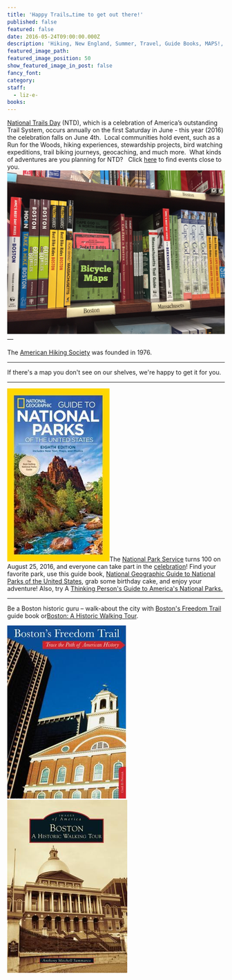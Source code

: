 ```yaml
---
title: 'Happy Trails…time to get out there!'
published: false
featured: false
date: 2016-05-24T09:00:00.000Z
description: 'Hiking, New England, Summer, Travel, Guide Books, MAPS!, National Trails Day, American Hiking Society, Books, Brookline, Boston, Happy Trails!, Biking, National Parks, Happy 100th National Parks Service, Ecology'
featured_image_path:
featured_image_position: 50
show_featured_image_in_post: false
fancy_font:
category:
staff:
  - liz-e-
books:
---
```



[National Trails Day](http://nationaltrailsday.americanhiking.org/) (NTD), which is a celebration of America’s outstanding Trail System, occurs annually on the first Saturday in June - this year (2016) the celebration falls on June 4th.&nbsp; Local communities hold event, such as a Run for the Woods, hiking experiences, stewardship projects, bird watching expeditions, trail biking journeys, geocaching, and much more.&nbsp; What kinds of adventures are you planning for NTD? &nbsp; Click [here](http://nationaltrailsday.americanhiking.org/events/#page-1) to find events close to you. ![](/uploads/versions/travel-section---x----3264-2448x---.jpg)—

The [American Hiking Society](http://www.americanhiking.org/?gclid=CLGS5rSC88wCFYMkhgodnW4FUw) was founded in 1976.

---

If there's a map you don't see on our shelves, we're happy to get it for you.

---

[![](/uploads/versions/nat-geo-parks---x----237-400x---.jpg)](http://www.brooklinebooksmith-shop.com/book/9781426216510)The [National Park Service](https://www.nps.gov/index.htm) turns 100 on August 25, 2016, and everyone can take part in the [celebration](https://www.nps.gov/subjects/centennial/index.htm)! Find your favorite park, use this guide book, [National Geographic Guide to National Parks of the United States](http://www.brooklinebooksmith-shop.com/book/9781426216510), grab some birthday cake, and enjoy your adventure! Also, try A [Thinking Person's Guide to America's National Parks.](http://www.brooklinebooksmith-shop.com/book/9780807600191)

---

Be a Boston historic guru – walk-about the city with [Boston's Freedom Trail](http://www.brooklinebooksmith-shop.com/book/9780762772988) guide book or[Boston: A Historic Walking Tour](http://www.brooklinebooksmith-shop.com/book/9780738599366).&nbsp;

[![](/uploads/versions/boston-s-freedom-trail---x----275-400x---.jpg)](http://www.brooklinebooksmith-shop.com/book/9780762772988)[![](/uploads/versions/boston-hist-guide---x----278-400x---.jpg)](http://www.brooklinebooksmith-shop.com/book/9780738599366)
